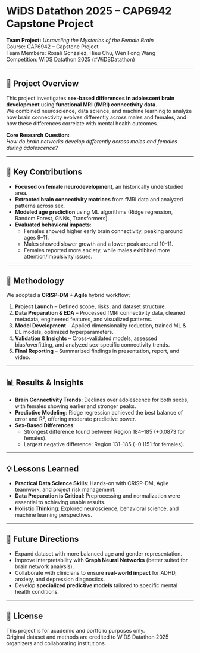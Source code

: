 # WiDS Datathon 2025 – CAP6942 Capstone Project

**Team Project:** *Unraveling the Mysteries of the Female Brain*  
Course: CAP6942 – Capstone Project  
Team Members: Rosali Gonzalez, Hieu Chu, Wen Fong Wang  
Competition: WiDS Datathon 2025 (#WiDSDatathon)

---

## 📖 Project Overview
This project investigates **sex-based differences in adolescent brain development** using **functional MRI (fMRI) connectivity data**.  
We combined neuroscience, data science, and machine learning to analyze how brain connectivity evolves differently across males and females, and how these differences correlate with mental health outcomes.

**Core Research Question:**  
*How do brain networks develop differently across males and females during adolescence?*

---

## 🧠 Key Contributions
- **Focused on female neurodevelopment**, an historically understudied area.  
- **Extracted brain connectivity matrices** from fMRI data and analyzed patterns across sex.  
- **Modeled age prediction** using ML algorithms (Ridge regression, Random Forest, GNNs, Transformers).  
- **Evaluated behavioral impacts**:  
  - Females showed higher early brain connectivity, peaking around ages 9–11.  
  - Males showed slower growth and a lower peak around 10–11.  
  - Females reported more anxiety, while males exhibited more attention/impulsivity issues.  

---

## 🔬 Methodology
We adopted a **CRISP-DM + Agile** hybrid workflow:  

1. **Project Launch** – Defined scope, risks, and dataset structure.  
2. **Data Preparation & EDA** – Processed fMRI connectivity data, cleaned metadata, engineered features, and visualized patterns.  
3. **Model Development** – Applied dimensionality reduction, trained ML & DL models, optimized hyperparameters.  
4. **Validation & Insights** – Cross-validated models, assessed bias/overfitting, and analyzed sex-specific connectivity trends.  
5. **Final Reporting** – Summarized findings in presentation, report, and video.  

---

## 📊 Results & Insights
- **Brain Connectivity Trends**: Declines over adolescence for both sexes, with females showing earlier and stronger peaks.  
- **Predictive Modeling**: Ridge regression achieved the best balance of error and R², offering moderate predictive power.  
- **Sex-Based Differences**:  
  - Strongest difference found between Region 184–185 (+0.0873 for females).  
  - Largest negative difference: Region 131–185 (−0.1151 for females).  

---

## 💡 Lessons Learned
- **Practical Data Science Skills**: Hands-on with CRISP-DM, Agile teamwork, and project risk management.  
- **Data Preparation is Critical**: Preprocessing and normalization were essential to achieving usable results.  
- **Holistic Thinking**: Explored neuroscience, behavioral science, and machine learning perspectives.  

---

## 🚀 Future Directions
- Expand dataset with more balanced age and gender representation.  
- Improve interpretability with **Graph Neural Networks** (better suited for brain network analysis).  
- Collaborate with clinicians to ensure **real-world impact** for ADHD, anxiety, and depression diagnostics.  
- Develop **specialized predictive models** tailored to specific mental health conditions.  

---

## 📜 License
This project is for academic and portfolio purposes only.  
Original dataset and methods are credited to WiDS Datathon 2025 organizers and collaborating institutions.
